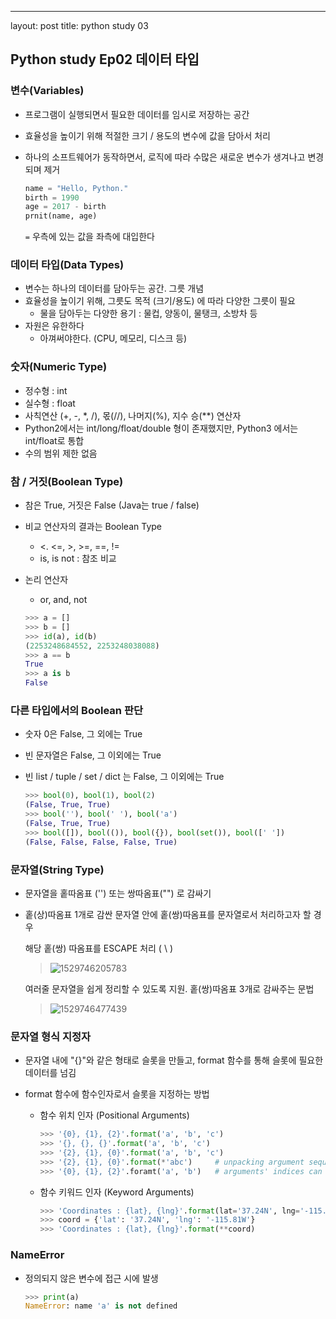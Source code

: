---
layout: post
title: python study 03

## Python study Ep02 데이터 타입



### 변수(Variables)

- 프로그램이 실행되면서 필요한 데이터를 임시로 저장하는 공간

- 효율성을 높이기 위해 적절한 크기 / 용도의 변수에 값을 담아서 처리

- 하나의 소프트웨어가 동작하면서, 로직에 따라 수많은 새로운 변수가 생겨나고 변경되며 제거

  ```python
  name = "Hello, Python."
  birth = 1990
  age = 2017 - birth
  prnit(name, age)
  ```

  `=`  우측에 있는 값을 좌측에 대입한다



### 데이터 타입(Data Types)

- 변수는 하나의 데이터를 담아두는 공간. 그릇 개념
- 효율성을 높이기 위해, 그릇도 목적 (크기/용도) 에 따라 다양한 그릇이 필요
  - 물을 담아두는 다양한 용기 : 물컵, 양동이, 물탱크, 소방차 등
- 자원은 유한하다
  - 아껴써야한다. (CPU, 메모리, 디스크 등)



### 숫자(Numeric Type)

- 정수형 : int
- 실수형 : float
- 사칙연산 (+, -, *, /), 몫(//), 나머지(%), 지수 승(**) 연산자
- Python2에서는 int/long/float/double 형이 존재했지만, Python3 에서는 int/float로 통합
- 수의 범위 제한 없음



### 참 / 거짓(Boolean Type)

- 참은 True, 거짓은 False (Java는 true / false)

- 비교 연산자의 결과는 Boolean Type

  - <. <=, >, >=, ==, !=
  - is, is not : 참조 비교

- 논리 연산자

  - or, and, not

  ```python
  >>> a = []
  >>> b = []
  >>> id(a), id(b)
  (2253248684552, 2253248038088)
  >>> a == b
  True
  >>> a is b
  False
  ```



### 다른 타입에서의 Boolean 판단

- 숫자 0은 False, 그 외에는 True

- 빈 문자열은 False, 그 이외에는 True

- 빈 list / tuple / set / dict 는 False, 그 이외에는 True

  ```python
  >>> bool(0), bool(1), bool(2)
  (False, True, True)
  >>> bool(''), bool(' '), bool('a')
  (False, True, True)
  >>> bool([]), bool(()), bool({}), bool(set()), bool([' '])
  (False, False, False, False, True)
  ```

  

### 문자열(String Type)

- 문자열을 홑따옴표 ('') 또는 쌍따옴표("") 로 감싸기

- 홑(상)따옴표 1개로 감싼 문자열 안에 홑(쌍)따옴표를 문자열로서 처리하고자 할 경우

  해당 홑(쌍) 따옴표를 ESCAPE 처리  ( \ )

  > ![1529746205783](C:\Users\YANGUK\AppData\Local\Temp\1529746205783.png)

  여러줄 문자열을 쉽게 정리할 수 있도록 지원. 홑(쌍)따옴표 3개로 감싸주는 문법

  > ![1529746477439](C:\Users\YANGUK\AppData\Local\Temp\1529746477439.png)



### 문자열 형식 지정자

- 문자열 내에 "{}"와 같은 형태로 슬롯을 만들고, format 함수를 통해 슬롯에 필요한 데이터를 넘김

- format 함수에 함수인자로서 슬롯을 지정하는 방법

  - 함수 위치 인자 (Positional Arguments)

    ```python
    >>> '{0}, {1}, {2}'.format('a', 'b', 'c')
    >>> '{}, {}, {}'.format('a', 'b', 'c')
    >>> '{2}, {1}, {0}'.format('a', 'b', 'c')
    >>> '{2}, {1}, {0}'.format(*'abc')     # unpacking argument sequence
    >>> '{0}, {1}, {2}'.foramt('a', 'b')   # arguments' indices can be 										  repeated
    ```

  - 함수 키워드 인자 (Keyword Arguments)

    ```python
    >>> 'Coordinates : {lat}, {lng}'.format(lat='37.24N', lng='-115.81W')
    >>> coord = {'lat': '37.24N', 'lng': '-115.81W'}
    >>> 'Coordinates : {lat}, {lng}'.format(**coord)
    ```

    

### NameError

- 정의되지 않은 변수에 접근 시에 발생

  ```python
  >>> print(a)
  NameError: name 'a' is not defined
  ```

  
